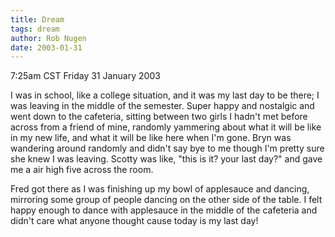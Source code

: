 ```yaml
---
title: Dream
tags: dream
author: Rob Nugen
date: 2003-01-31
---
```


<p class=date>7:25am CST Friday 31 January 2003</p>

<p class=dream>I was in school, like a college situation, and it was
my last day to be there; I was leaving in the middle of the semester.
Super happy and nostalgic and went down to the cafeteria, sitting
between two girls I hadn't met before across from a friend of mine,
randomly yammering about what it will be like in my new life, and what
it will be like here when I'm gone.  Bryn was wandering around
randomly and didn't say bye to me though I'm pretty sure she knew I
was leaving.  Scotty was like, "this is it? your last day?" and gave
me a air high five across the room.</p>

<p class=dream>Fred got there as I was finishing up my bowl of
applesauce and dancing, mirroring some group of people dancing on the
other side of the table.  I felt happy enough to dance with applesauce
in the middle of the cafeteria and didn't care what anyone thought
cause today is my last day!</p>

